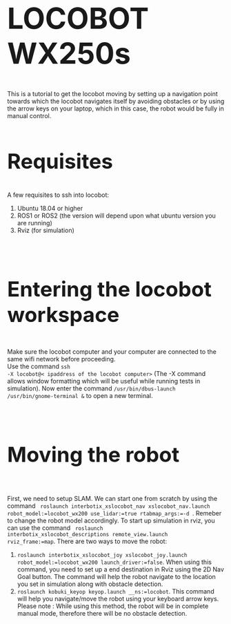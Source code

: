 <h1 style="font-size:7vw">LOCOBOT WX250s</h1>


  
  <p1>This is a tutorial to get the locobot moving by setting up a navigation point towards which the locobot navigates itself by avoiding obstacles or by using the arrow keys on your laptop, which in this case, the robot would be fully in manual control. </p1>

<h2 style="font-size:5vw">Requisites</h2>

  <p2 >A few requisites to ssh into locobot: 
  <ol>
  <li>Ubuntu 18.04 or higher</li>
  <li>ROS1 or ROS2 (the version will depend upon what ubuntu version you are running)</li>
  <li>Rviz (for simulation)</li>
</ol></p2>

<br><h3 style="font-size:5vw">Entering the locobot workspace</h3>
  <p3> Make sure the locobot computer and your computer are connected to the same wifi network before proceeding. 
  <br> Use the command <code>ssh -X locobot@< ipaddress of the locobot computer></code> (The -X command allows window formatting which will be useful while running tests in simulation). Now enter the command <code>/usr/bin/dbus-launch /usr/bin/gnome-terminal &</code> to open a new terminal.</p3>

<br><h4 style="font-size:5vw">Moving the robot</h4>
  <p4> First, we need to setup SLAM. We can start one from scratch by using the command <code> roslaunch interbotix_xslocobot_nav xslocobot_nav.launch robot_model:=locobot_wx200 use_lidar:=true rtabmap_args:=-d </code>. Remeber to change the robot model accordingly. To start up simulation in rviz, you can use the command <code> roslaunch interbotix_xslocobot_descriptions remote_view.launch rviz_frame:=map</code>. There are two ways to move the robot: 
  <ol>
  <li><code>roslaunch interbotix_xslocobot_joy xslocobot_joy.launch robot_model:=locobot_wx200 launch_driver:=false</code>. When using this command, you need to set up a end destination in Rviz using the 2D Nav Goal button. The command will help the robot navigate to the location you set in simulation along with obstacle detection. 
  <li><code>roslaunch kobuki_keyop keyop.launch __ns:=locobot</code>. This command will help you navigate/move the robot using your keyboard arrow keys. Please note : While using this method, the robot will be in complete manual mode, therefore there will be no obstacle detection.
</ol></p4>


   




